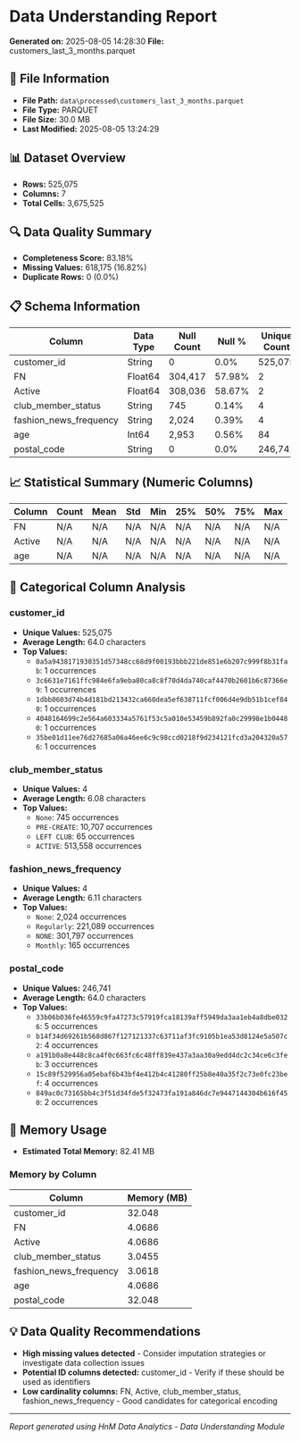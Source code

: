 # Data Understanding Report
**Generated on:** 2025-08-05 14:28:30
**File:** customers_last_3_months.parquet

## 📄 File Information
- **File Path:** `data\processed\customers_last_3_months.parquet`
- **File Type:** PARQUET
- **File Size:** 30.0 MB
- **Last Modified:** 2025-08-05 13:24:29

## 📊 Dataset Overview
- **Rows:** 525,075
- **Columns:** 7
- **Total Cells:** 3,675,525

## 🔍 Data Quality Summary
- **Completeness Score:** 83.18%
- **Missing Values:** 618,175 (16.82%)
- **Duplicate Rows:** 0 (0.0%)

## 📋 Schema Information
| Column | Data Type | Null Count | Null % | Unique Count | Unique % |
|--------|-----------|------------|---------|--------------|----------|
| customer_id | String | 0 | 0.0% | 525,075 | 100.0% |
| FN | Float64 | 304,417 | 57.98% | 2 | 0.0% |
| Active | Float64 | 308,036 | 58.67% | 2 | 0.0% |
| club_member_status | String | 745 | 0.14% | 4 | 0.0% |
| fashion_news_frequency | String | 2,024 | 0.39% | 4 | 0.0% |
| age | Int64 | 2,953 | 0.56% | 84 | 0.02% |
| postal_code | String | 0 | 0.0% | 246,741 | 46.99% |

## 📈 Statistical Summary (Numeric Columns)
| Column | Count | Mean | Std | Min | 25% | 50% | 75% | Max |
|--------|-------|------|-----|-----|-----|-----|-----|-----|
| FN | N/A | N/A | N/A | N/A | N/A | N/A | N/A | N/A |
| Active | N/A | N/A | N/A | N/A | N/A | N/A | N/A | N/A |
| age | N/A | N/A | N/A | N/A | N/A | N/A | N/A | N/A |

## 📝 Categorical Column Analysis
### customer_id
- **Unique Values:** 525,075
- **Average Length:** 64.0 characters
- **Top Values:**
  - `0a5a9438171930351d57348cc68d9f00193bbb221de851e6b207c999f8b31fab`: 1 occurrences
  - `3c6631e7161ffc984e6fa9eba80ca8c8f70d4da740caf4470b2601b6c87366e9`: 1 occurrences
  - `1dbb0603d74b4d181bd213432ca660dea5ef638711fcf006d4e9db51b1cef840`: 1 occurrences
  - `4048164699c2e564a603334a5761f53c5a010e53459b892fa0c29998e1b04480`: 1 occurrences
  - `35be01d11ee76d27685a06a46ee6c9c98ccd0218f9d234121fcd3a204320a576`: 1 occurrences

### club_member_status
- **Unique Values:** 4
- **Average Length:** 6.08 characters
- **Top Values:**
  - `None`: 745 occurrences
  - `PRE-CREATE`: 10,707 occurrences
  - `LEFT CLUB`: 65 occurrences
  - `ACTIVE`: 513,558 occurrences

### fashion_news_frequency
- **Unique Values:** 4
- **Average Length:** 6.11 characters
- **Top Values:**
  - `None`: 2,024 occurrences
  - `Regularly`: 221,089 occurrences
  - `NONE`: 301,797 occurrences
  - `Monthly`: 165 occurrences

### postal_code
- **Unique Values:** 246,741
- **Average Length:** 64.0 characters
- **Top Values:**
  - `33b06b036fe46559c9fa47273c57919fca18139aff5949da3aa1eb4a8dbe0326`: 5 occurrences
  - `b14f34d69261b568d867f127121337c63711af3fc9105b1ea53d8124e5a507c2`: 4 occurrences
  - `a191b0a8e448c8ca4f0c663fc6c48ff839e437a3aa30a9edd4dc2c34ce6c3feb`: 3 occurrences
  - `15c89f529956a05ebaf6b43bf4e412b4c41280ff25b8e40a35f2c73e0fc23bef`: 4 occurrences
  - `849ac0c73165bb4c3f51d34fde5f32473fa191a846dc7e9447144304b616f450`: 2 occurrences

## 💾 Memory Usage
- **Estimated Total Memory:** 82.41 MB

### Memory by Column
| Column | Memory (MB) |
|--------|-------------|
| customer_id | 32.048 |
| FN | 4.0686 |
| Active | 4.0686 |
| club_member_status | 3.0455 |
| fashion_news_frequency | 3.0618 |
| age | 4.0686 |
| postal_code | 32.048 |

## 💡 Data Quality Recommendations
- **High missing values detected** - Consider imputation strategies or investigate data collection issues
- **Potential ID columns detected:** customer_id - Verify if these should be used as identifiers
- **Low cardinality columns:** FN, Active, club_member_status, fashion_news_frequency - Good candidates for categorical encoding

---
*Report generated using HnM Data Analytics - Data Understanding Module*